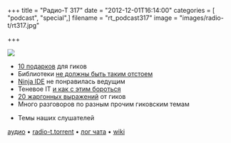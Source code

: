 +++
title = "Радио-Т 317"
date = "2012-12-01T16:14:00"
categories = [ "podcast", "special",]
filename = "rt_podcast317"
image = "images/radio-t/rt317.jpg"

+++

![](https://radio-t.com/images/radio-t/rt317.jpg)

* [10 подарков](http://jaxenter.com/10-christmas-gift-ideas-for-developers-45677.html) для гиков
* Библиотеки [не должны быть таким отстоем](http://akkartik.name/blog/libraries2)
* [Ninja IDE](http://ninja-ide.org/) не понравилась ведущим
* Теневое IT [и как с этим бороться](http://www.mrc-productivity.com/blog/2012/11/3-ways-it-causes-shadow-it-and-how-to-fix-it/)
* [20 жаргонных выражений](http://www.businessinsider.com/20-hilarious-programming-jargon-phrases-you-should-know-when-talking-to-engineers-2012-7) от гиков
* Много разговоров по разным прочим гиковским темам
- Темы наших слушателей

[аудио](https://cdn.radio-t.com/rt_podcast317.mp3) • [radio-t.torrent](https://cdn.radio-t.com/torrents/rt_podcast317.mp3.torrent) • [лог чата](http://chat.radio-t.com/logs/radio-t-317.html) • [wiki](http://wiki.radio-t.com/%D0%92%D1%8B%D0%BF%D1%83%D1%81%D0%BA_317)<audio src="https://cdn.radio-t.com/rt_podcast317.mp3" preload="none"></audio>
